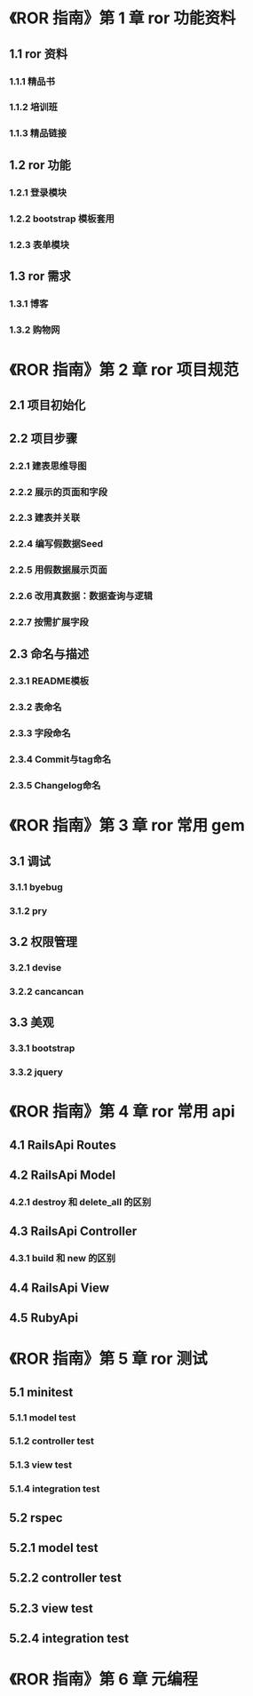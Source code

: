 # 《ROR 指南》第 1 章 ror 功能资料
## 1.1 ror 资料
### 1.1.1 精品书
### 1.1.2 培训班
### 1.1.3 精品链接
## 1.2 ror 功能
### 1.2.1 登录模块
### 1.2.2 bootstrap 模板套用
### 1.2.3 表单模块
## 1.3 ror 需求
### 1.3.1 博客
### 1.3.2 购物网

# 《ROR 指南》第 2 章 ror 项目规范
## 2.1 项目初始化
## 2.2 项目步骤
### 2.2.1 建表思维导图
### 2.2.2 展示的页面和字段
### 2.2.3 建表并关联
### 2.2.4 编写假数据Seed
### 2.2.5 用假数据展示页面
### 2.2.6 改用真数据：数据查询与逻辑
### 2.2.7 按需扩展字段
## 2.3 命名与描述
### 2.3.1 README模板
### 2.3.2 表命名
### 2.3.3 字段命名
### 2.3.4 Commit与tag命名
### 2.3.5 Changelog命名

# 《ROR 指南》第 3 章 ror 常用 gem
## 3.1 调试
### 3.1.1 byebug
### 3.1.2 pry
## 3.2 权限管理
### 3.2.1 devise
### 3.2.2 cancancan
## 3.3 美观
### 3.3.1 bootstrap
### 3.3.2 jquery

# 《ROR 指南》第 4 章 ror 常用 api
## 4.1 RailsApi Routes
## 4.2 RailsApi Model
### 4.2.1 destroy 和 delete_all 的区别
## 4.3 RailsApi Controller
### 4.3.1 build 和 new 的区别
## 4.4 RailsApi View
## 4.5 RubyApi

# 《ROR 指南》第 5 章 ror 测试
## 5.1 minitest
### 5.1.1 model test
### 5.1.2 controller test
### 5.1.3 view test
### 5.1.4 integration test
## 5.2 rspec
## 5.2.1 model test
## 5.2.2 controller test
## 5.2.3 view test
## 5.2.4 integration test

# 《ROR 指南》第 6 章 元编程